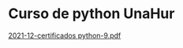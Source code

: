 # Curso de python UnaHur
[2021-12-certificados python-9.pdf](https://github.com/Lautarof25/practicas_python/files/11858485/2021-12-certificados.python-9.pdf)
